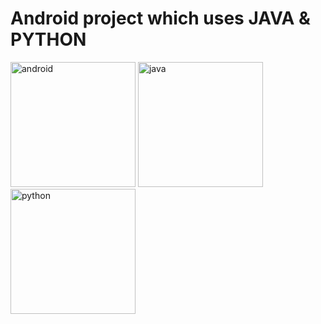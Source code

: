 <h1> Android project which uses JAVA & PYTHON </h1>
<img src="https://1000marcas.net/wp-content/uploads/2020/01/Logo-Android.png"  width="200" alt="android">
<img src="https://1000marcas.net/wp-content/uploads/2020/11/Java-logo.png"  width="200" alt="java">
<img src="https://logos-world.net/wp-content/uploads/2021/10/Python-Symbol.png"  width="200" alt="python">
